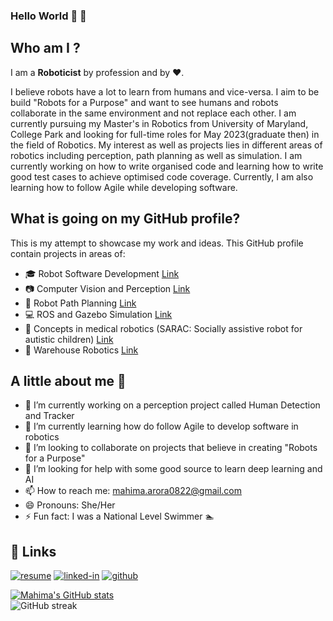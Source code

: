 ### Hello World 👋 :robot:

## Who am I ?

I am a **Roboticist** by profession and by  :heart:. 

I believe robots have a lot to learn from humans and vice-versa. I aim to be build "Robots for a Purpose" and want to see humans and robots 
collaborate in the same environment and not replace each other. I am currently pursuing my Master's in Robotics from University of Maryland, College Park and looking for full-time roles for May 2023(graduate then) in the field of Robotics. My interest as well as projects lies in different areas of robotics including perception, path planning as well as simulation. I am currently working on how to write organised code and learning how to write good test cases to achieve optimised code coverage. Currently, I am also learning how to follow Agile while developing software.

## What is going on my GitHub profile?

This is my attempt to showcase my work and ideas. This GitHub profile contain projects in areas of:
- :mortar_board: Robot Software Development [Link](https://github.com/mahimaarora2208/PID_Controller_TDD)
- :camera: Computer Vision and Perception [Link](https://github.com/mahimaarora2208/Lane-Detection-and-Turn-Predeiction)
- :red_car: Robot Path Planning [Link](https://github.com/mahimaarora2208/Robot-Planning)
- :computer: ROS and Gazebo Simulation [Link](https://github.com/mahimaarora2208/part-pick-and-place-using-ur10)
- :hospital: Concepts in medical robotics (SARAC: Socially assistive robot for autistic children) [Link](https://github.com/mahimaarora2208/Design-in-SolidWorks)
- :customs: Warehouse Robotics [Link](https://github.com/mahimaarora2208/warehourse_robot_action_planning) 

## A little about me :girl:
- 🔭 I’m currently working on a perception project called Human Detection and Tracker
- 🌱 I’m currently learning how do follow Agile to develop software in robotics
- 👯 I’m looking to collaborate on projects that believe in creating "Robots for a Purpose"
- 🤔 I’m looking for help with some good source to learn deep learning and AI
- 📫 How to reach me: mahima.arora0822@gmail.com 
- 😄 Pronouns: She/Her
- ⚡ Fun fact: I was a National Level Swimmer :swimmer:  

## 🔗 Links

[![resume](https://img.shields.io/badge/Resume-4285F4?style=for-the-badge&logo=read-the-docs&logoColor=white)](https://www.linkedin.com/in/mahima-arora2208/overlay/1635500563310/single-media-viewer/)
[![linked-in](https://img.shields.io/badge/Linked_In-0077B5?style=for-the-badge&logo=LinkedIn&logoColor=white)](https://www.linkedin.com/in/mahima-arora2208/)
[![github](https://img.shields.io/badge/GitHub-000000?style=for-the-badge&logo=GitHub&logoColor=white)](https://github.com/mahimaarora2208)

[![Mahima's GitHub stats](https://github-readme-stats.vercel.app/api/?username=mahimaarora2208&count_private=true&theme=tokyonight&showicons=true)](https://github-readme-stats.vercel.app/api/?username=mahimaarora2208&count_private=true&theme=tokyonight&showicons=true)  
![GitHub streak](https://github-readme-streak-stats.herokuapp.com/?user=mahimaarora2208&theme=dark)  
